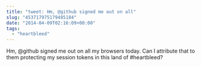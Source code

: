 ```yaml
---
title: "tweet: Hm, @github signed me out on all"
slug: "453717975179485184"
date: "2014-04-09T02:16:09+00:00"
tags:
  - "heartbleed"
---
```

Hm, @github signed me out on all my browsers today. Can I attribute that to them protecting my session tokens in this land of #heartbleed?